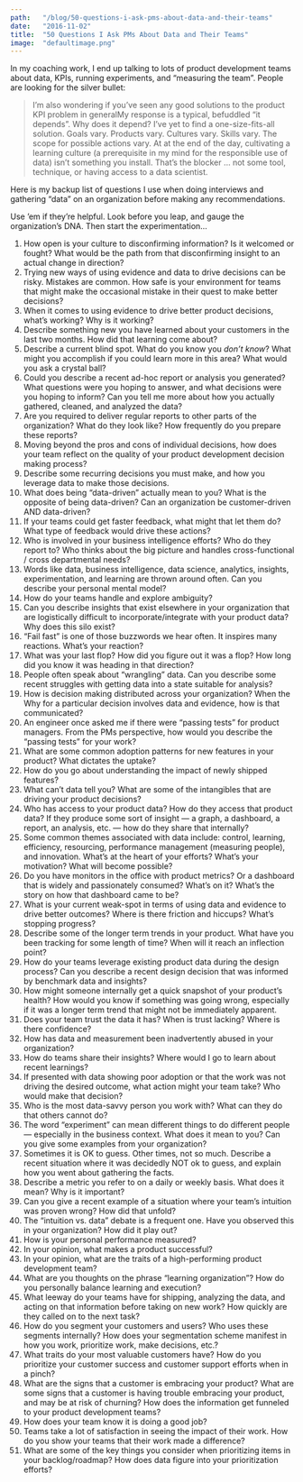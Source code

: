 ```yaml
---
path:	"/blog/50-questions-i-ask-pms-about-data-and-their-teams"
date:	"2016-11-02"
title:	"50 Questions I Ask PMs About Data and Their Teams"
image:	"defaultimage.png"
---
```


In my coaching work, I end up talking to lots of product development teams about data, KPIs, running experiments, and “measuring the team”. People are looking for the silver bullet:


> I’m also wondering if you’ve seen any good solutions to the product KPI problem in generalMy response is a typical, befuddled “it depends”. Why does it depend? I’ve yet to find a one-size-fits-all solution. Goals vary. Products vary. Cultures vary. Skills vary. The scope for possible actions vary. At at the end of the day, cultivating a learning culture (a prerequisite in my mind for the responsible use of data) isn’t something you install. That’s the blocker … not some tool, technique, or having access to a data scientist.

Here is my backup list of questions I use when doing interviews and gathering “data” on an organization before making any recommendations.

Use ’em if they’re helpful. Look before you leap, and gauge the organization’s DNA. Then start the experimentation…

1. How open is your culture to disconfirming information? Is it welcomed or fought? What would be the path from that disconfirming insight to an actual change in direction?
2. Trying new ways of using evidence and data to drive decisions can be risky. Mistakes are common. How safe is your environment for teams that might make the occasional mistake in their quest to make better decisions?
3. When it comes to using evidence to drive better product decisions, what’s working? Why is it working?
4. Describe something new you have learned about your customers in the last two months. How did that learning come about?
5. Describe a current blind spot. What do you know you *don’t know*? What might you accomplish if you could learn more in this area? What would you ask a crystal ball?
6. Could you describe a recent ad-hoc report or analysis you generated? What questions were you hoping to answer, and what decisions were you hoping to inform? Can you tell me more about how you actually gathered, cleaned, and analyzed the data?
7. Are you required to deliver regular reports to other parts of the organization? What do they look like? How frequently do you prepare these reports?
8. Moving beyond the pros and cons of individual decisions, how does your team reflect on the quality of your product development decision making process?
9. Describe some recurring decisions you must make, and how you leverage data to make those decisions.
10. What does being “data-driven” actually mean to you? What is the opposite of being data-driven? Can an organization be customer-driven AND data-driven?
11. If your teams could get faster feedback, what might that let them do? What type of feedback would drive these actions?
12. Who is involved in your business intelligence efforts? Who do they report to? Who thinks about the big picture and handles cross-functional / cross departmental needs?
13. Words like data, business intelligence, data science, analytics, insights, experimentation, and learning are thrown around often. Can you describe your personal mental model?
14. How do your teams handle and explore ambiguity?
15. Can you describe insights that exist elsewhere in your organization that are logistically difficult to incorporate/integrate with your product data? Why does this silo exist?
16. “Fail fast” is one of those buzzwords we hear often. It inspires many reactions. What’s your reaction?
17. What was your last flop? How did you figure out it was a flop? How long did you know it was heading in that direction?
18. People often speak about “wrangling” data. Can you describe some recent struggles with getting data into a state suitable for analysis?
19. How is decision making distributed across your organization? When the Why for a particular decision involves data and evidence, how is that communicated?
20. An engineer once asked me if there were “passing tests” for product managers. From the PMs perspective, how would you describe the “passing tests” for your work?
21. What are some common adoption patterns for new features in your product? What dictates the uptake?
22. How do you go about understanding the impact of newly shipped features?
23. What can’t data tell you? What are some of the intangibles that are driving your product decisions?
24. Who has access to your product data? How do they access that product data? If they produce some sort of insight — a graph, a dashboard, a report, an analysis, etc. — how do they share that internally?
25. Some common themes associated with data include: control, learning, efficiency, resourcing, performance management (measuring people), and innovation. What’s at the heart of your efforts? What’s your motivation? What will become possible?
26. Do you have monitors in the office with product metrics? Or a dashboard that is widely and passionately consumed? What’s on it? What’s the story on how that dashboard came to be?
27. What is your current weak-spot in terms of using data and evidence to drive better outcomes? Where is there friction and hiccups? What’s stopping progress?
28. Describe some of the longer term trends in your product. What have you been tracking for some length of time? When will it reach an inflection point?
29. How do your teams leverage existing product data during the design process? Can you describe a recent design decision that was informed by benchmark data and insights?
30. How might someone internally get a quick snapshot of your product’s health? How would you know if something was going wrong, especially if it was a longer term trend that might not be immediately apparent.
31. Does your team trust the data it has? When is trust lacking? Where is there confidence?
32. How has data and measurement been inadvertently abused in your organization?
33. How do teams share their insights? Where would I go to learn about recent learnings?
34. If presented with data showing poor adoption or that the work was not driving the desired outcome, what action might your team take? Who would make that decision?
35. Who is the most data-savvy person you work with? What can they do that others cannot do?
36. The word “experiment” can mean different things to do different people — especially in the business context. What does it mean to you? Can you give some examples from your organization?
37. Sometimes it is OK to guess. Other times, not so much. Describe a recent situation where it was decidedly NOT ok to guess, and explain how you went about gathering the facts.
38. Describe a metric you refer to on a daily or weekly basis. What does it mean? Why is it important?
39. Can you give a recent example of a situation where your team’s intuition was proven wrong? How did that unfold?
40. The “intuition vs. data” debate is a frequent one. Have you observed this in your organization? How did it play out?
41. How is your personal performance measured?
42. In your opinion, what makes a product successful?
43. In your opinion, what are the traits of a high-performing product development team?
44. What are you thoughts on the phrase “learning organization”? How do you personally balance learning and execution?
45. What leeway do your teams have for shipping, analyzing the data, and acting on that information before taking on new work? How quickly are they called on to the next task?
46. How do you segment your customers and users? Who uses these segments internally? How does your segmentation scheme manifest in how you work, prioritize work, make decisions, etc.?
47. What traits do your most valuable customers have? How do you prioritize your customer success and customer support efforts when in a pinch?
48. What are the signs that a customer is embracing your product? What are some signs that a customer is having trouble embracing your product, and may be at risk of churning? How does the information get funneled to your product development teams?
49. How does your team know it is doing a good job?
50. Teams take a lot of satisfaction in seeing the impact of their work. How do you show your teams that their work made a difference?
51. What are some of the key things you consider when prioritizing items in your backlog/roadmap? How does data figure into your prioritization efforts?
